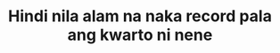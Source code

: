 ---
layout: post
title: Hindi nila alam na naka record pala ang kwarto ni nene
duration: '13:24'
view: 230
rate: 2
video: 'https://flashservice.xvideos.com/embedframe/14308025'
category: 
 - pinay
 - beautiful
 - student
 - caught
tags: 
 - pinay-sex
 - nene
 - mokong
 - blowjob
 - sucked
 - muse
 - nagparaos
 - ontop
 - fucked
 - flawless
 - gorgeous
priority: 0.9
changefreq: daily
---